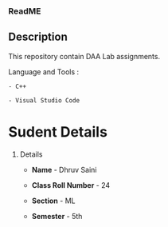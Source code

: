 ### ReadME

## Description 
This repository contain DAA Lab assignments.


Language and Tools : 
	
	- C++
	
	- Visual Studio Code
	
# Sudent Details
1. Details

	- **Name** - Dhruv Saini
	
	- **Class Roll Number** - 24
		
	- **Section** - ML

	- **Semester** - 5th
